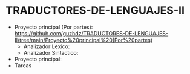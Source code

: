 # TRADUCTORES-DE-LENGUAJES-II

- Proyecto principal (Por partes): https://github.com/guzhdz/TRADUCTORES-DE-LENGUAJES-II/tree/main/Proyecto%20principal%20(Por%20partes)
  - Analizador Lexico:
  - Analizador Sintactico:
- Proyecto principal:
- Tareas
